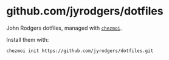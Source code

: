 # github.com/jyrodgers/dotfiles

John Rodgers dotfiles, managed with [`chezmoi`](https://github.com/twpayne/chezmoi).

Install them with:

    chezmoi init https://github.com/jyrodgers/dotfiles.git
